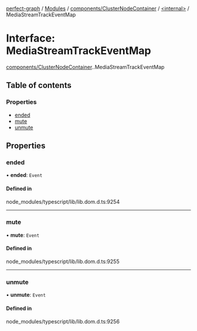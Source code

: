 [perfect-graph](../README.md) / [Modules](../modules.md) / [components/ClusterNodeContainer](../modules/components_ClusterNodeContainer.md) / [<internal\>](../modules/components_ClusterNodeContainer._internal_.md) / MediaStreamTrackEventMap

# Interface: MediaStreamTrackEventMap

[components/ClusterNodeContainer](../modules/components_ClusterNodeContainer.md).[<internal>](../modules/components_ClusterNodeContainer._internal_.md).MediaStreamTrackEventMap

## Table of contents

### Properties

- [ended](components_ClusterNodeContainer._internal_.MediaStreamTrackEventMap.md#ended)
- [mute](components_ClusterNodeContainer._internal_.MediaStreamTrackEventMap.md#mute)
- [unmute](components_ClusterNodeContainer._internal_.MediaStreamTrackEventMap.md#unmute)

## Properties

### ended

• **ended**: `Event`

#### Defined in

node_modules/typescript/lib/lib.dom.d.ts:9254

___

### mute

• **mute**: `Event`

#### Defined in

node_modules/typescript/lib/lib.dom.d.ts:9255

___

### unmute

• **unmute**: `Event`

#### Defined in

node_modules/typescript/lib/lib.dom.d.ts:9256
